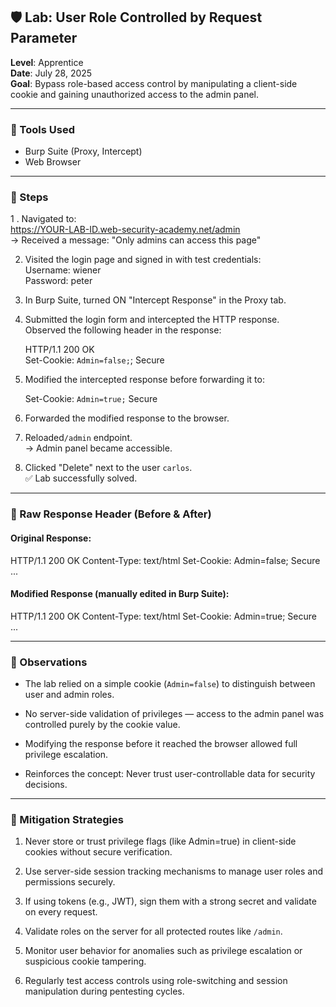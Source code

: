 ## 🛡️ Lab: User Role Controlled by Request Parameter  
**Level**: Apprentice  
**Date**: July 28, 2025  
**Goal**: Bypass role-based access control by manipulating a client-side cookie and gaining unauthorized access to the admin panel.

---

### 🧰 Tools Used  
- Burp Suite (Proxy, Intercept)  
- Web Browser  

---

### 🧭 Steps  

1 . Navigated to:  
   https://YOUR-LAB-ID.web-security-academy.net/admin  
   → Received a message: "Only admins can access this page"

2. Visited the login page and signed in with test credentials:  
   Username: wiener  
   Password: peter  

3. In Burp Suite, turned ON "Intercept Response" in the Proxy tab.

4. Submitted the login form and intercepted the HTTP response.  
   Observed the following header in the response:

   HTTP/1.1 200 OK  
   Set-Cookie: `Admin=false;`; Secure  

5. Modified the intercepted response before forwarding it to:

   Set-Cookie: `Admin=true;` Secure  

6. Forwarded the modified response to the browser.

7. Reloaded`/admin` endpoint.  
   → Admin panel became accessible.

8. Clicked "Delete" next to the user `carlos`.  
   ✅ Lab successfully solved.

---


### 🧪 Raw Response Header (Before & After)

#### Original Response:
HTTP/1.1 200 OK
Content-Type: text/html
Set-Cookie: Admin=false; Secure
...

#### Modified Response (manually edited in Burp Suite):
HTTP/1.1 200 OK
Content-Type: text/html
Set-Cookie: Admin=true; Secure
...

---

### 🧠 Observations

- The lab relied on a simple cookie (`Admin=false`) to distinguish between user and admin roles.

- No server-side validation of privileges — access to the admin panel was controlled purely by the cookie value.

- Modifying the response before it reached the browser allowed full privilege escalation.

- Reinforces the concept: Never trust user-controllable data for security decisions.

---

### 🔐 Mitigation Strategies

1. Never store or trust privilege flags (like Admin=true) in client-side cookies without secure verification.

2. Use server-side session tracking mechanisms to manage user roles and permissions securely.

3. If using tokens (e.g., JWT), sign them with a strong secret and validate on every request.

4. Validate roles on the server for all protected routes like `/admin`.

5. Monitor user behavior for anomalies such as privilege escalation or suspicious cookie tampering.

6. Regularly test access controls using role-switching and session manipulation during pentesting cycles.